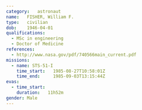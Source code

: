 ```yaml
---
category:	astronaut
name:	FISHER, William F.
type:	civilian
dob:	1946-04-01
qualifications:
  - MSc in engineering
  - Doctor of Medicine
references:
  - http://www.nasa.gov/pdf/740566main_current.pdf
missions:
  - name: STS-51-I
    time_start:   1985-08-27T10:58:01Z
    time_end:     1985-09-03T13:15:44Z
evas:
  - time_start: 
    duration:   11h52m
gender:	Male
---
```

